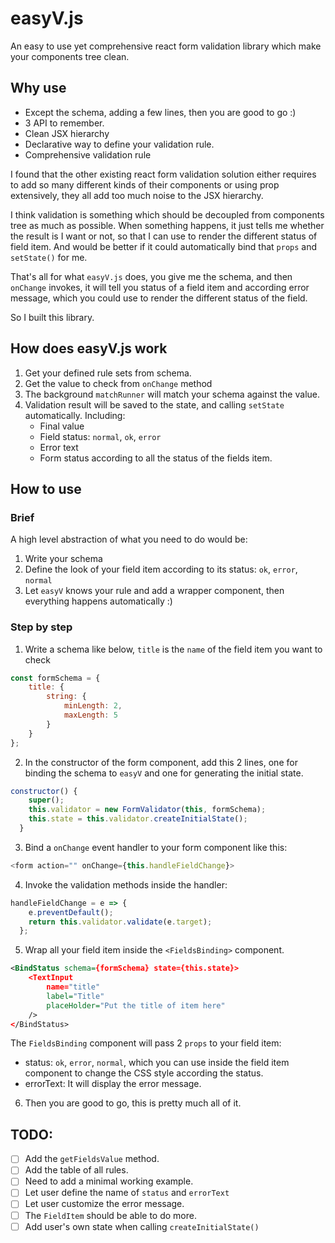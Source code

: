 # easyV.js

An easy to use yet comprehensive react form validation library which make your components tree clean.

## Why use

- Except the schema, adding a few lines, then you are good to go :)
- 3 API to remember.
 - Clean JSX hierarchy
 - Declarative way to define your validation rule.
 - Comprehensive validation rule

I found that the other existing react form validation solution either requires to add so many different kinds of their components or using prop extensively, they all add too much noise to the JSX hierarchy.

I think validation is something which should be decoupled from components tree as much as possible. When something happens, it just tells me whether the result is I want or not, so that I can use to render the different status of field item. And would be better if it could automatically bind that `props` and `setState()` for me.

That's all for what `easyV.js` does, you give me the schema, and then `onChange` invokes, it will tell you status of a field item and according error message, which you could use to render the different status of the field.

So I built this library.

## How does easyV.js work

1. Get your defined rule sets from schema.
1. Get the value to check from `onChange` method
1. The background `matchRunner` will match your schema against the value.
1. Validation result will be saved to the state, and calling `setState` automatically. Including:
    - Final value
    - Field status: `normal`, `ok`, `error`
    - Error text
    - Form status according to all the status of the fields item.

## How to use

### Brief

A high level abstraction of what you need to do would be:

1. Write your schema
2. Define the look of your field item according to its status: `ok`, `error`, `normal`
3. Let `easyV` knows your rule and add a wrapper component, then everything happens automatically :)

### Step by step

1.  Write a schema like below, `title` is the `name` of the field item you want to check

```javascript
const formSchema = {
    title: {
        string: {
            minLength: 2,
            maxLength: 5
        }
    }
};
```
 
2. In the constructor of the form component, add this 2 lines, one for binding the schema to `easyV` and one for generating the initial state.

```javascript
constructor() {
    super();
    this.validator = new FormValidator(this, formSchema);
    this.state = this.validator.createInitialState();
  }
```

3. Bind a `onChange` event handler to your form component like this:

``` javascript
<form action="" onChange={this.handleFieldChange}>
```

4. Invoke the validation methods inside the handler:

```javascript
handleFieldChange = e => {
    e.preventDefault();
    return this.validator.validate(e.target);
  };
```

5. Wrap all your field item inside the `<FieldsBinding>` component.
```xml
<BindStatus schema={formSchema} state={this.state}>
    <TextInput
        name="title"
        label="Title"
        placeHolder="Put the title of item here"
    />
</BindStatus>
```
The `FieldsBinding` component will pass 2 `props` to your field item:
- status: `ok`, `error`, `normal`, which you can use inside the field item component to change the CSS style according the status.
- errorText: It will display the error message.

6. Then you are good to go, this is pretty much all of it.

## TODO:
- [ ] Add the `getFieldsValue` method.
- [ ] Add the table of all rules.
- [ ] Need to add a minimal working example.
- [ ] Let user define the name of `status` and `errorText`
- [ ] Let user customize the error message.
- [ ] The `FieldItem` should be able to do more.
- [ ] Add user's own state when calling `createInitialState()`